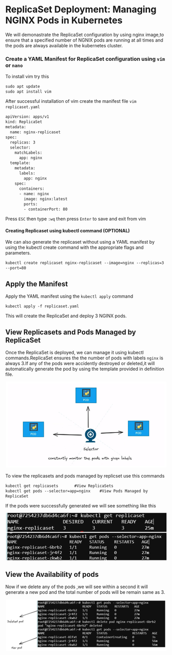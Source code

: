 # ReplicaSet Deployment: Managing NGINX Pods in Kubernetes

We will demonastrate the ReplicaSet configuration by using nginx image,to ensure that a specified number of NGNIX pods are running at all times and the pods are always available in the kubernetes cluster.

### Create a YAML Manifest for ReplicaSet configuration  using `vim` or `nano`

To install vim try this 
```
sudo apt update
sudo apt install vim
```

After successful installation of vim create the manifest file ``vim replicaset.yaml``

```
apiVersion: apps/v1
kind: ReplicaSet
metadata:
  name: nginx-replicaset
spec:
  replicas: 3
  selector:
    matchLabels:
      app: nginx
  template:
    metadata:
      labels:
        app: nginx
    spec:
      containers:
      - name: nginx
        image: nginx:latest
        ports:
        - containerPort: 80
```
Press ``ESC`` then type `:wq` then press `Enter` to save and exit from vim

#### Creating Replicaset using kubectl command (OPTIONAL)

We can also generate the replicaset without using a YAML manifest by using the kubectl create command with the appropriate flags and parameters.

```
kubectl create replicaset nginx-replicaset --image=nginx --replicas=3 --port=80
```

## Apply the Manifest

Apply the YAML manifest using the ``kubectl apply`` command

```
kubectl apply -f replicaset.yaml
```
This will create the ReplicaSet and deploy 3 NGINX pods.

## View Replicasets and Pods Managed by ReplicaSet

Once the ReplicaSet is deployed, we can manage it using kubectl commands.ReplicaSet ensures the the number of pods with labels `nginx` is always 3.If any of the pods were accidently destroyed or deleted,it will automatically generate the pod by using the template provided in definition file.

<div style="text-align:center"><img src="./images/3.png" width ="500"></div>

To view the replicasets and pods managed by replicset use this commands
```
kubectl get replicasets       #View ReplicaSets
kubectl get pods --selector=app=nginx    #View Pods Managed by ReplicaSet  
```
If the pods were successfully generated we will see something like this

<div style="text-align:center"><img src="./images/replicaset.png" width ="500"></div>

<div style="text-align:center"><img src="./images/2.png" width ="500"></div>

## View the Availability of pods

Now if we delete any of the pods ,we will see within a second it will generate a new pod and the total number of pods will be remain same as 3.

<div style="text-align:center"><img src="./images/4.png" width ="500"></div>